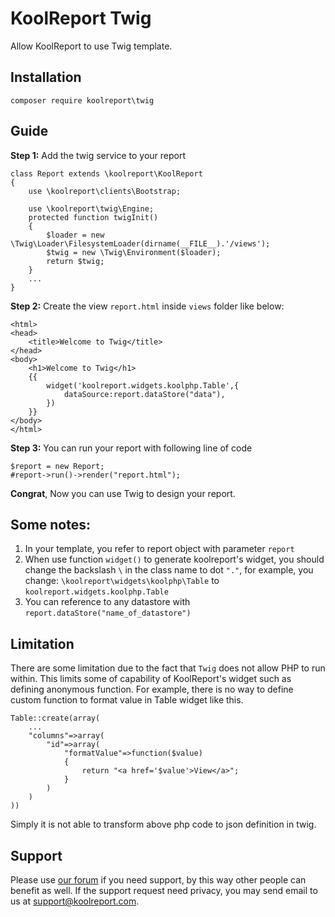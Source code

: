 # KoolReport Twig 

Allow KoolReport to use Twig template. 

## Installation

```
composer require koolreport\twig
```

## Guide

__Step 1:__ Add the twig service to your report

```
class Report extends \koolreport\KoolReport
{
    use \koolreport\clients\Bootstrap;

    use \koolreport\twig\Engine;
    protected function twigInit()
    {
        $loader = new \Twig\Loader\FilesystemLoader(dirname(__FILE__).'/views');
        $twig = new \Twig\Environment($loader);
        return $twig;
    }
    ...
}
```

__Step 2:__ Create the view `report.html` inside `views` folder like below:

```
<html>
<head>
    <title>Welcome to Twig</title>
</head>
<body>
    <h1>Welcome to Twig</h1>
    {{ 
        widget('koolreport.widgets.koolphp.Table',{
            dataSource:report.dataStore("data"),
        }) 
    }}
</body>
</html>
```

__Step 3:__ You can run your report with following line of code

```
$report = new Report;
#report->run()->render("report.html");
```

__Congrat__, Now you can use Twig to design your report.


## Some notes:

1. In your template, you refer to report object with parameter `report`
2. When use function `widget()` to generate koolreport's widget, you should change the backslash `\` in the class name to dot `"."`, for example, you change: `\koolreport\widgets\koolphp\Table` to `koolreport.widgets.koolphp.Table`
3. You can reference to any datastore with `report.dataStore("name_of_datastore")`

## Limitation

There are some limitation due to the fact that `Twig` does not allow PHP to run within. This limits some of capability of KoolReport's widget such as defining anonymous function. For example, there is no way to define custom function to format value in Table widget like this.

```
Table::create(array(
    ...
    "columns"=>array(
        "id"=>array(
            "formatValue"=>function($value)
            {
                return "<a href='$value'>View</a>";
            }
        )
    )
))
```

Simply it is not able to transform above php code to json definition in twig.

## Support

Please use [our forum](https://www.koolreport.com/forum/topics) if you need support, by this way other people can benefit as well. If the support request need privacy, you may send email to us at [support@koolreport.com](mailto:support@koolreport.com).

